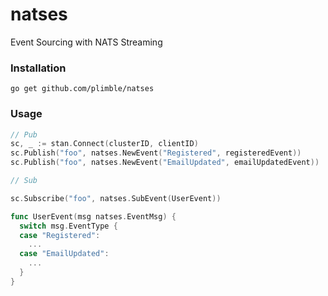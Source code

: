 # natses
Event Sourcing with NATS Streaming

### Installation

```
go get github.com/plimble/natses
```

### Usage

```go
// Pub
sc, _ := stan.Connect(clusterID, clientID)
sc.Publish("foo", natses.NewEvent("Registered", registeredEvent))
sc.Publish("foo", natses.NewEvent("EmailUpdated", emailUpdatedEvent))
```

```go
// Sub

sc.Subscribe("foo", natses.SubEvent(UserEvent))

func UserEvent(msg natses.EventMsg) {
  switch msg.EventType {
  case "Registered":
    ...
  case "EmailUpdated":
    ...
  }
}

```

